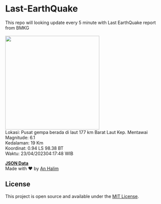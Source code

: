 # Last-EarthQuake
This repo will looking update every 5 minute with Last EarthQuake report from BMKG
<br>
<br>
<img src="https://ews.bmkg.go.id/TEWS/data/20230423041748.mmi.jpg?82475tjhxxd0m6duzr8luz4" width="300"/>
<br>
Lokasi: Pusat gempa berada di laut 177 km Barat Laut Kep. Mentawai <br>
Magnitude: 6.1 <br>
Kedalaman: 19 Km <br>
Koordinat: 0.94 LS 98.38 BT <br>
Waktu: 23/04/202304:17:48 WIB <br>

<a href="./data/data.json">**JSON Data**</a>
<br>
Made with ❤️ by <a href="https://github.com/an-halim">An Halim</a>
## License

This project is open source and available under the [MIT License](LICENSE).
